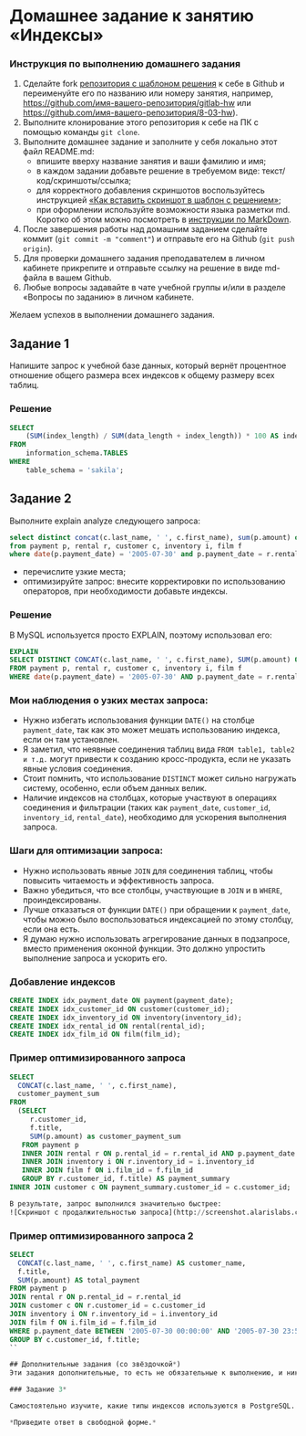 # Домашнее задание к занятию «Индексы»

### Инструкция по выполнению домашнего задания

1. Сделайте fork [репозитория c шаблоном решения](https://github.com/netology-code/sys-pattern-homework) к себе в Github и переименуйте его по названию или номеру занятия, например, https://github.com/имя-вашего-репозитория/gitlab-hw или https://github.com/имя-вашего-репозитория/8-03-hw).
2. Выполните клонирование этого репозитория к себе на ПК с помощью команды `git clone`.
3. Выполните домашнее задание и заполните у себя локально этот файл README.md:
   - впишите вверху название занятия и ваши фамилию и имя;
   - в каждом задании добавьте решение в требуемом виде: текст/код/скриншоты/ссылка;
   - для корректного добавления скриншотов воспользуйтесь инструкцией [«Как вставить скриншот в шаблон с решением»](https://github.com/netology-code/sys-pattern-homework/blob/main/screen-instruction.md);
   - при оформлении используйте возможности языка разметки md. Коротко об этом можно посмотреть в [инструкции по MarkDown](https://github.com/netology-code/sys-pattern-homework/blob/main/md-instruction.md).
4. После завершения работы над домашним заданием сделайте коммит (`git commit -m "comment"`) и отправьте его на Github (`git push origin`).
5. Для проверки домашнего задания преподавателем в личном кабинете прикрепите и отправьте ссылку на решение в виде md-файла в вашем Github.
6. Любые вопросы задавайте в чате учебной группы и/или в разделе «Вопросы по заданию» в личном кабинете.

Желаем успехов в выполнении домашнего задания.

## Задание 1

Напишите запрос к учебной базе данных, который вернёт процентное отношение общего размера всех индексов к общему размеру всех таблиц.

### Решение

```sql
SELECT 
    (SUM(index_length) / SUM(data_length + index_length)) * 100 AS index_to_table_size_ratio
FROM 
    information_schema.TABLES
WHERE 
    table_schema = 'sakila'; 
```

## Задание 2

Выполните explain analyze следующего запроса:
```sql
select distinct concat(c.last_name, ' ', c.first_name), sum(p.amount) over (partition by c.customer_id, f.title)
from payment p, rental r, customer c, inventory i, film f
where date(p.payment_date) = '2005-07-30' and p.payment_date = r.rental_date and r.customer_id = c.customer_id and i.inventory_id = r.inventory_id
```
- перечислите узкие места;
- оптимизируйте запрос: внесите корректировки по использованию операторов, при необходимости добавьте индексы.

### Решение

В MySQL используется просто EXPLAIN, поэтому использовал его:

```sql
EXPLAIN
SELECT DISTINCT CONCAT(c.last_name, ' ', c.first_name), SUM(p.amount) OVER (PARTITION BY c.customer_id, f.title)
FROM payment p, rental r, customer c, inventory i, film f
WHERE date(p.payment_date) = '2005-07-30' AND p.payment_date = r.rental_date AND r.customer_id = c.customer_id AND i.inventory_id = r.inventory_id;
```

### Мои наблюдения о узких местах запроса:

- Нужно избегать использования функции `DATE()` на столбце `payment_date`, так как это может мешать использованию индекса, если он там установлен.
- Я заметил, что неявные соединения таблиц вида `FROM table1, table2 и т.д.` могут привести к созданию кросс-продукта, если не указать явные условия соединения.
- Стоит помнить, что использование `DISTINCT` может сильно нагружать систему, особенно, если объем данных велик.
- Наличие индексов на столбцах, которые участвуют в операциях соединения и фильтрации (таких как `payment_date`, `customer_id`, `inventory_id`, `rental_date`), необходимо для ускорения выполнения запроса.

### Шаги для оптимизации запроса:

- Нужно использовать явные `JOIN` для соединения таблиц, чтобы повысить читаемость и эффективность запроса.
- Важно убедиться, что все столбцы, участвующие в `JOIN` и в `WHERE`, проиндексированы.
- Лучше отказаться от функции `DATE()` при обращении к `payment_date`, чтобы можно было воспользоваться индексацией по этому столбцу, если она есть.
- Я думаю нужно использовать агрегирование данных в подзапросе, вместо применения оконной функции. Это должно упростить выполнение запроса и ускорить его.


### Добавление индексов

```sql
CREATE INDEX idx_payment_date ON payment(payment_date);
CREATE INDEX idx_customer_id ON customer(customer_id);
CREATE INDEX idx_inventory_id ON inventory(inventory_id);
CREATE INDEX idx_rental_id ON rental(rental_id);
CREATE INDEX idx_film_id ON film(film_id);
```

### Пример оптимизированного запроса

```sql
SELECT 
  CONCAT(c.last_name, ' ', c.first_name), 
  customer_payment_sum
FROM 
  (SELECT 
     r.customer_id, 
     f.title, 
     SUM(p.amount) as customer_payment_sum
   FROM payment p
   INNER JOIN rental r ON p.rental_id = r.rental_id AND p.payment_date BETWEEN '2005-07-30 00:00:00' AND '2005-07-30 23:59:59'
   INNER JOIN inventory i ON r.inventory_id = i.inventory_id
   INNER JOIN film f ON i.film_id = f.film_id
   GROUP BY r.customer_id, f.title) AS payment_summary
INNER JOIN customer c ON payment_summary.customer_id = c.customer_id;

В результате, запрос выполнился значительно быстрее:
![Скриншот с продалжительностью запроса](http://screenshot.alarislabs.com/ib2024/image_20240403185004_29b6c426.png)

```
### Пример оптимизированного запроса 2

```sql
SELECT 
  CONCAT(c.last_name, ' ', c.first_name) AS customer_name, 
  f.title, 
  SUM(p.amount) AS total_payment
FROM payment p
JOIN rental r ON p.rental_id = r.rental_id
JOIN customer c ON r.customer_id = c.customer_id
JOIN inventory i ON r.inventory_id = i.inventory_id
JOIN film f ON i.film_id = f.film_id
WHERE p.payment_date BETWEEN '2005-07-30 00:00:00' AND '2005-07-30 23:59:59'
GROUP BY c.customer_id, f.title;
``

## Дополнительные задания (со звёздочкой*)
Эти задания дополнительные, то есть не обязательные к выполнению, и никак не повлияют на получение вами зачёта по этому домашнему заданию. Вы можете их выполнить, если хотите глубже шире разобраться в материале.

### Задание 3*

Самостоятельно изучите, какие типы индексов используются в PostgreSQL. Перечислите те индексы, которые используются в PostgreSQL, а в MySQL — нет.

*Приведите ответ в свободной форме.*
